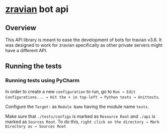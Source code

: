 # [zravian](https://zravian.com) bot api

## Overview

This API library is meant to ease the development of bots for travian v3.6. It was designed to work for zravian specifically as other private servers might have a different API. 

## Running the tests
### Running tests using PyCharm
In order to create a new `configuration` to run, go to 
`Run → Edit Configurations... → Hit the + in top-left → Python tests → Unittests`. 

Configure the `Target:` as `Module Name` having the module name `tests`.

Make sure that `./tests/configs` is marked as `Resource Root` and `./api` is marked as `Sources Root`. To do this, `right click on the directory → Mark Directory as → Sources Root`  